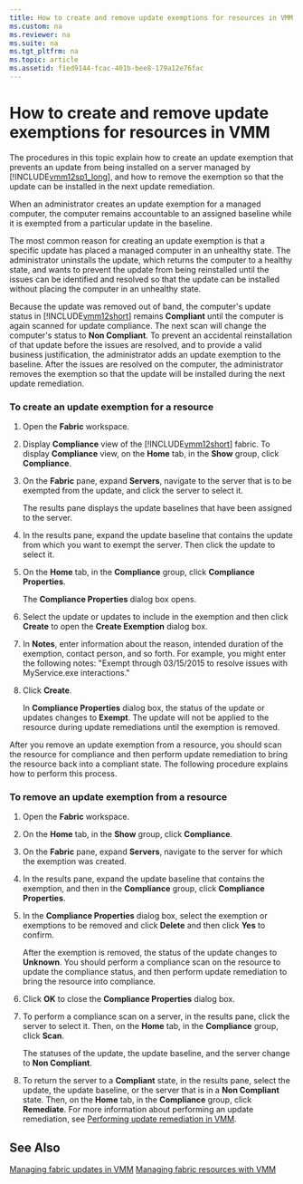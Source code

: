```yaml
---
title: How to create and remove update exemptions for resources in VMM
ms.custom: na
ms.reviewer: na
ms.suite: na
ms.tgt_pltfrm: na
ms.topic: article
ms.assetid: f1ed9144-fcac-401b-bee8-179a12e76fac
---
```

# How to create and remove update exemptions for resources in VMM
The procedures in this topic explain how to create an update exemption that prevents an update from being installed on a server managed by [!INCLUDE[vmm12sp1_long](./Token/vmm12sp1_long_md.md)], and how to remove the exemption so that the update can be installed in the next update remediation.

When an administrator creates an update exemption for a managed computer, the computer remains accountable to an assigned baseline while it is exempted from a particular update in the baseline.

The most common reason for creating an update exemption is that a specific update has placed a managed computer in an unhealthy state. The administrator uninstalls the update, which returns the computer to a healthy state, and wants to prevent the update from being reinstalled until the issues can be identified and resolved so that the update can be installed without placing the computer in an unhealthy state.

Because the update was removed out of band, the computer's update status in [!INCLUDE[vmm12short](./Token/vmm12short_md.md)] remains **Compliant** until the computer is again scanned for update compliance. The next scan will change the computer's status to **Non Compliant**. To prevent an accidental reinstallation of that update before the issues are resolved, and to provide a valid business justification, the administrator adds an update exemption to the baseline. After the issues are resolved on the computer, the administrator removes the exemption so that the update will be installed during the next update remediation.

### To create an update exemption for a resource

1.  Open the **Fabric** workspace.

2.  Display **Compliance** view of the [!INCLUDE[vmm12short](./Token/vmm12short_md.md)] fabric. To display **Compliance** view, on the **Home** tab, in the **Show** group, click **Compliance**.

3.  On the **Fabric** pane, expand **Servers**, navigate to the server that is to be exempted from the update, and click the server to select it.

    The results pane displays the update baselines that have been assigned to the server.

4.  In the results pane, expand the update baseline that contains the update from which you want to exempt the server. Then click the update to select it.

5.  On the **Home** tab, in the **Compliance** group, click **Compliance Properties**.

    The **Compliance Properties** dialog box opens.

6.  Select the update or updates to include in the exemption and then click **Create** to open the **Create Exemption** dialog box.

7.  In **Notes**, enter information about the reason, intended duration of the exemption, contact person, and so forth. For example, you might enter the following notes: "Exempt through 03\/15\/2015 to resolve issues with MyService.exe interactions."

8.  Click **Create**.

    In **Compliance Properties** dialog box, the status of the update or updates changes to **Exempt**. The update will not be applied to the resource during update remediations until the exemption is removed.

After you remove an update exemption from a resource, you should scan the resource for compliance and then perform update remediation to bring the resource back into a compliant state. The following procedure explains how to perform this process.

### To remove an update exemption from a resource

1.  Open the **Fabric** workspace.

2.  On the **Home** tab, in the **Show** group, click **Compliance**.

3.  On the **Fabric** pane, expand **Servers**, navigate to the server for which the exemption was created.

4.  In the results pane, expand the update baseline that contains the exemption, and then in the **Compliance** group, click **Compliance Properties**.

5.  In the **Compliance Properties** dialog box, select the exemption or exemptions to be removed and click **Delete** and then click **Yes** to confirm.

    After the exemption is removed, the status of the update changes to **Unknown**. You should perform a compliance scan on the resource to update the compliance status, and then perform update remediation to bring the resource into compliance.

6.  Click **OK** to close the **Compliance Properties** dialog box.

7.  To perform a compliance scan on a server, in the results pane, click the server to select it. Then, on the **Home** tab, in the **Compliance** group, click **Scan**.

    The statuses of the update, the update baseline, and the server change to **Non Compliant**.

8.  To return the server to a **Compliant** state, in the results pane, select the update, the update baseline, or the server that is in a **Non Compliant** state. Then, on the **Home** tab, in the **Compliance** group, click **Remediate**. For more information about performing an update remediation, see [Performing update remediation in VMM](./Performing-update-remediation-in-VMM.md).

## See Also
[Managing fabric updates in VMM](./Managing-fabric-updates-in-VMM.md)
[Managing fabric resources with VMM](./Managing-fabric-resources-with-VMM.md)


